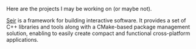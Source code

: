 Here are the projects I may be working on (or maybe not).

[Seir](https://github.com/blagodarin/seir) is a framework for building interactive software.
It provides a set of C++ libraries and tools along with a CMake-based package management solution,
enabling to easily create compact and functional cross-platform applications.
